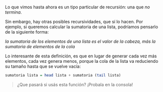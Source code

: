 Lo que vimos hasta ahora es un tipo particular de recursión: una que _no termina_. 

Sin embargo, hay otras posibles recursividades, que sí lo hacen. Por ejemplo, si queremos calcular la sumatoria de una lista, podríamos pensarlo de la siguiente forma:

_la sumatoria de los elementos de una lista es el valor de la cabeza, más la sumatoria de elementos de la cola_

Lo interesante de esta definición, es que en lugar de generar cada vez más elementos, cada vez genera menos, porque la cola de la lista va reduciendo su tamaño hasta que se vuelve vacía:

```haskell
sumatoria lista = head lista + sumatoria (tail lista)
```

> ¿Que pasará si usás esta función? ¡Probala en la consola!

